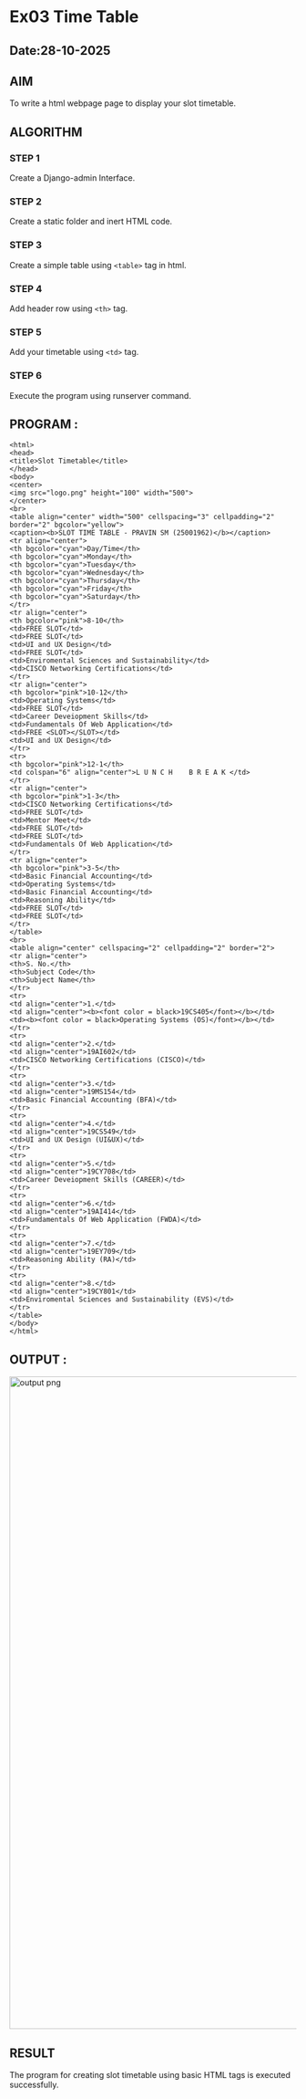 # Ex03 Time Table
## Date:28-10-2025

## AIM
To write a html webpage page to display your slot timetable.

## ALGORITHM
### STEP 1
Create a Django-admin Interface.

### STEP 2
Create a static folder and inert HTML code.

### STEP 3
Create a simple table using ```<table>``` tag in html.

### STEP 4
Add header row using ```<th>``` tag.

### STEP 5
Add your timetable using ```<td>``` tag.

### STEP 6
Execute the program using runserver command.

## PROGRAM :
```
<html>
<head>
<title>Slot Timetable</title>
</head>
<body>
<center>
<img src="logo.png" height="100" width="500">
</center>
<br>
<table align="center" width="500" cellspacing="3" cellpadding="2" border="2" bgcolor="yellow">
<caption><b>SLOT TIME TABLE - PRAVIN SM (25001962)</b></caption>
<tr align="center">
<th bgcolor="cyan">Day/Time</th>
<th bgcolor="cyan">Monday</th>
<th bgcolor="cyan">Tuesday</th>
<th bgcolor="cyan">Wednesday</th>
<th bgcolor="cyan">Thursday</th>
<th bgcolor="cyan">Friday</th>
<th bgcolor="cyan">Saturday</th>
</tr>
<tr align="center">
<th bgcolor="pink">8-10</th>
<td>FREE SLOT</td>
<td>FREE SLOT</td>
<td>UI and UX Design</td>
<td>FREE SLOT</td>
<td>Enviromental Sciences and Sustainability</td>
<td>CISCO Networking Certifications</td>
</tr>
<tr align="center">
<th bgcolor="pink">10-12</th>
<td>Operating Systems</td>
<td>FREE SLOT</td>
<td>Career Deveiopment Skills</td>
<td>Fundamentals Of Web Application</td>
<td>FREE <SLOT></SLOT></td>
<td>UI and UX Design</td>
</tr>
<tr>
<th bgcolor="pink">12-1</th>
<td colspan="6" align="center">L U N C H    B R E A K </td>
</tr>
<tr align="center">
<th bgcolor="pink">1-3</th>
<td>CISCO Networking Certifications</td>
<td>FREE SLOT</td>
<td>Mentor Meet</td>
<td>FREE SLOT</td>
<td>FREE SLOT</td>
<td>Fundamentals Of Web Application</td>
</tr>
<tr align="center">
<th bgcolor="pink">3-5</th>
<td>Basic Financial Accounting</td>
<td>Operating Systems</td>
<td>Basic Financial Accounting</td>
<td>Reasoning Ability</td>
<td>FREE SLOT</td>
<td>FREE SLOT</td>
</tr>
</table>
<br>
<table align="center" cellspacing="2" cellpadding="2" border="2">
<tr align="center">
<th>S. No.</th>
<th>Subject Code</th>
<th>Subject Name</th>
</tr>
<tr>
<td align="center">1.</td>
<td align="center"><b><font color = black>19CS405</font></b></td>
<td><b><font color = black>Operating Systems (OS)</font></b></td>
</tr>
<tr>
<td align="center">2.</td>
<td align="center">19AI602</td>
<td>CISCO Networking Certifications (CISCO)</td>
</tr>
<tr>
<td align="center">3.</td>
<td align="center">19MS154</td>
<td>Basic Financial Accounting (BFA)</td>
</tr>
<tr>
<td align="center">4.</td>
<td align="center">19CS549</td>
<td>UI and UX Design (UI&UX)</td>
</tr>
<tr>
<td align="center">5.</td>
<td align="center">19CY708</td>
<td>Career Deveiopment Skills (CAREER)</td>
</tr>
<tr>
<td align="center">6.</td>
<td align="center">19AI414</td>
<td>Fundamentals Of Web Application (FWDA)</td>
</tr>
<tr>
<td align="center">7.</td>
<td align="center">19EY709</td>
<td>Reasoning Ability (RA)</td>
</tr>
<tr>
<td align="center">8.</td>
<td align="center">19CY801</td>
<td>Enviromental Sciences and Sustainability (EVS)</td>
</tr>
</table>
</body>
</html>
```


## OUTPUT :

<img width="1913" height="1144" alt="output png" src="https://github.com/user-attachments/assets/565f3ab5-3ff9-41a5-a4e3-33c04a38580d" />




## RESULT
The program for creating slot timetable using basic HTML tags is executed successfully.
